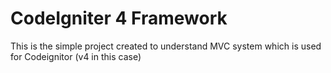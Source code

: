 # CodeIgniter 4 Framework

This is the simple project created to understand MVC system which is used for Codeignitor (v4 in this case)
